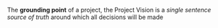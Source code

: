 The **grounding point** of a project, the Project Vision is a *single sentence source of truth* around which all decisions will be made